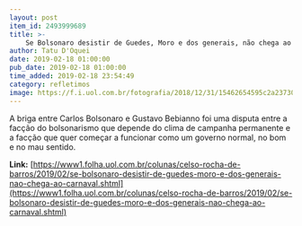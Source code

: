 ```yaml
---
layout: post
item_id: 2493999689
title: >-
    Se Bolsonaro desistir de Guedes, Moro e dos generais, não chega ao Carnaval
author: Tatu D'Oquei
date: 2019-02-18 01:00:00
pub_date: 2019-02-18 01:00:00
time_added: 2019-02-18 23:54:49
category: refletimos
image: https://f.i.uol.com.br/fotografia/2018/12/31/15462654595c2a237301f5c_1546265459_3x2_md.jpg
---
```


A briga entre Carlos Bolsonaro e Gustavo Bebianno foi uma disputa entre a facção do bolsonarismo que depende do clima de campanha permanente e a facção que quer começar a funcionar como um governo normal, no bom e no mau sentido.

**Link:** [https://www1.folha.uol.com.br/colunas/celso-rocha-de-barros/2019/02/se-bolsonaro-desistir-de-guedes-moro-e-dos-generais-nao-chega-ao-carnaval.shtml](https://www1.folha.uol.com.br/colunas/celso-rocha-de-barros/2019/02/se-bolsonaro-desistir-de-guedes-moro-e-dos-generais-nao-chega-ao-carnaval.shtml)

